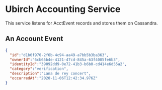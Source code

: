 # Ubirch Accounting Service

This service listens for AcctEvent records and stores them on Cassandra.

## An Account Event

```json
{
  "id":"d1b6f970-2f6b-4c94-aa49-a7bb5b3ba363",
  "ownerId":"6cb65b4e-4121-47cd-845a-63f4005fe6b3",
  "identityId":"39092dd9-0e72-41b3-b6b0-cd414e6d55a2",
  "category":"verification",
  "description":"Lana de rey concert",
  "occurredAt":"2020-11-06T12:42:34.976Z"
}
```
